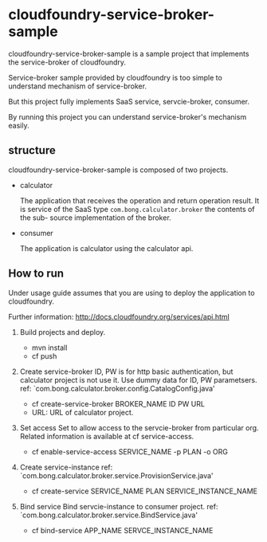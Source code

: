 # cloudfoundry-service-broker-sample
cloudfoundry-service-broker-sample is a sample project that implements the service-broker of cloudfoundry.

Service-broker sample provided by cloudfoundry is too simple to understand mechanism of service-broker.

But this project fully implements SaaS service, servcie-broker, consumer.

By running this project you can understand service-broker's mechanism easily.

## structure
cloudfoundry-service-broker-sample is composed of two projects.

- calculator

	The application that receives the operation and return operation result. It is service of the SaaS type
	`com.bong.calculator.broker` the contents of the sub- source implementation of the broker.

- consumer

	The application is calculator using the calculator api.

## How to run
Under usage guide assumes that you are using to deploy the application to cloudfoundry.

Further information: http://docs.cloudfoundry.org/services/api.html

1. Build projects and deploy.

	- mvn install
	- cf push

2. Create service-broker
ID, PW is for http basic authentication, but calculator project is not use it.
Use dummy data for ID, PW parametsers. 
ref: `com.bong.calculator.broker.config.CatalogConfig.java'

	- cf create-service-broker BROKER_NAME ID PW URL
	- URL: URL of calculator project.

3. Set access
Set to allow access to the servcie-broker from particular org.
Related information is available at cf service-access.

	- cf enable-service-access SERVICE_NAME -p PLAN -o ORG

4. Create service-instance
ref: `com.bong.calculator.broker.service.ProvisionService.java'

	- cf create-service SERVICE_NAME PLAN SERVICE_INSTANCE_NAME

5. Bind service
Bind servcie-instance to consumer project.
ref: `com.bong.calculator.broker.service.BindService.java'

	- cf bind-service APP_NAME SERVCE_INSTANCE_NAME